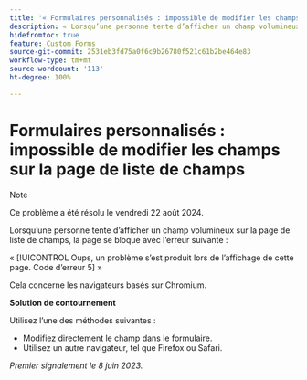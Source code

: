 ```yaml
---
title: '« Formulaires personnalisés : impossible de modifier les champs sur la page de liste de champs »'
description: « Lorsqu’une personne tente d’afficher un champ volumineux sur la page de liste de champs, la page se bloque avec une erreur. Une solution de contournement est disponible. »
hidefromtoc: true
feature: Custom Forms
source-git-commit: 2531eb3fd75a0f6c9b26780f521c61b2be464e83
workflow-type: tm+mt
source-wordcount: '113'
ht-degree: 100%

---
```



# Formulaires personnalisés : impossible de modifier les champs sur la page de liste de champs

>[!NOTE]
>
>Ce problème a été résolu le vendredi 22 août 2024.

Lorsqu’une personne tente d’afficher un champ volumineux sur la page de liste de champs, la page se bloque avec l’erreur suivante :

« [!UICONTROL Oups, un problème s’est produit lors de l’affichage de cette page. Code d’erreur 5] »

Cela concerne les navigateurs basés sur Chromium.

**Solution de contournement**

Utilisez l’une des méthodes suivantes :

* Modifiez directement le champ dans le formulaire.
* Utilisez un autre navigateur, tel que Firefox ou Safari.

_Premier signalement le 8 juin 2023._
